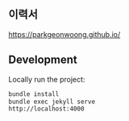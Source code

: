 ## 이력서

https://parkgeonwoong.github.io/

## Development

Locally run the project:

```bash
bundle install
bundle exec jekyll serve
http://localhost:4000
```
